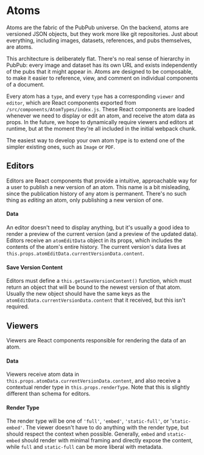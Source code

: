 # Atoms

Atoms are the fabric of the PubPub universe. 
On the backend, atoms are versioned JSON objects, but they work more like git repositories.
Just about everything, including images, datasets, references, and pubs themselves, are atoms.

This architecture is deliberately flat. 
There's no real sense of hierarchy in PubPub: every image and dataset has its own URL and exists independently of the pubs that it might appear in.
Atoms are designed to be composable, to make it easier to reference, view, and comment on individual components of a document.

Every atom has a `type`, and every `type` has a corresponding `viewer` and `editor`, which are React components exported from `/src/components/AtomTypes/index.js`.
These React components are loaded whenever we need to display or edit an atom, and receive the atom data as props.
In the future, we hope to dynamically require viewers and editors at runtime, but at the moment they're all included in the initial webpack chunk.

The easiest way to develop your own atom type is to extend one of the simpler existing ones, such as `Image` or `PDF`.

## Editors

Editors are React components that provide a intuitive, approachable way for a user to publish a new version of an atom.
This name is a bit misleading, since the publication history of any atom is permanent. 
There's no such thing as *editing* an atom, only publishing a new version of one.


#### Data
An editor doesn't need to display anything, but it's usually a good idea to render a preview of the current version (and a preview of the updated data).
Editors receive an `atomEditData` object in its props, which includes the contents of the atom's entire history.
The current version's data lives at `this.props.atomEditData.currentVersionData.content`.

#### Save Version Content
Editors must define a `this.getSaveVersionContent()` function, which must return an object that will be bound to the newest version of that atom.
Usually the new object should have the same keys as the `atomEditData.currentVersionData.content` that it received, but this isn't required.

## Viewers

Viewers are React components responsible for rendering the data of an atom.

#### Data
Viewers receive atom data in `this.props.atomData.currentVersionData.content`, and also receive a contextual render type in `this.props.renderType`.
Note that this is slightly different than schema for editors.

#### Render Type
The render type will be one of `'full'`, `'embed'`, `'static-full'`, or '`static-embed'`.
The viewer doesn't have to do anything with the render type, but should respect the context when possible.
Generally, `embed` and `static-embed` should render with minimal framing and directly expose the content, while `full` and `static-full` can be more liberal with metadata.

